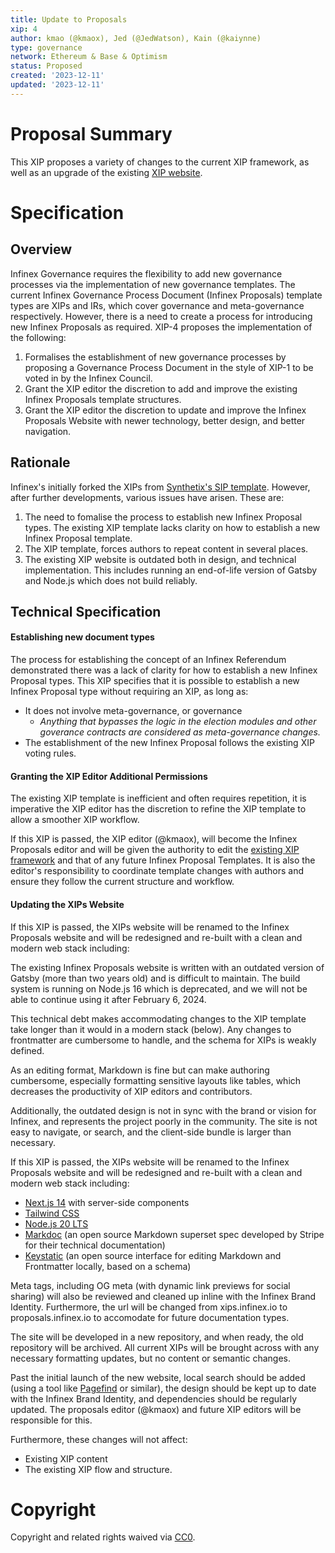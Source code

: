 ```yaml
---
title: Update to Proposals
xip: 4
author: kmao (@kmaox), Jed (@JedWatson), Kain (@kaiynne)
type: governance
network: Ethereum & Base & Optimism
status: Proposed
created: '2023-12-11'
updated: '2023-12-11'
---
```

# Proposal Summary

This XIP proposes a variety of changes to the current XIP framework, as well as an upgrade of the existing [XIP website](https://xips.infinex.io/all-xip/).

# Specification

## Overview

Infinex Governance requires the flexibility to add new governance processes via the implementation of new governance templates. The current Infinex Governance Process Document (Infinex Proposals) template types are XIPs and IRs, which cover governance and meta-governance respectively. However, there is a need to create a process for introducing new Infinex Proposals as required.  XIP-4 proposes the implementation of the following:

1. Formalises the establishment of new governance processes by proposing a Governance Process Document in the style of XIP-1 to be voted in by the Infinex Council.
1. Grant the XIP editor the discretion to add and improve the existing Infinex Proposals template structures.
1. Grant the XIP editor the discretion to update and improve the Infinex Proposals Website with newer technology, better design, and better navigation.

## Rationale

Infinex's initially forked the XIPs from [Synthetix's SIP template](https://sips.synthetix.io/sips/sip-1/). However, after further developments, various issues have arisen. These are:

1. The need to fomalise the process to establish new Infinex Proposal types. The existing XIP template lacks clarity on how to establish a new Infinex Proposal template.
1. The XIP template, forces authors to repeat content in several places.
1. The existing XIP website is outdated both in design, and technical implementation. This includes running an end-of-life version of Gatsby and Node.js which does not build reliably.

## Technical Specification

#### Establishing new document types

The process for establishing the concept of an Infinex Referendum demonstrated there was a lack of clarity for how to establish a new Infinex Proposal types. This XIP specifies that it is possible to establish a new Infinex Proposal type without requiring an XIP, as long as:

- It does not involve meta-governance, or governance
  - *Anything that bypasses the logic in the election modules and other goverance contracts are considered as meta-governance changes.*
- The establishment of the new Infinex Proposal follows the existing XIP voting rules.

#### Granting the XIP Editor Additional Permissions

The existing XIP template is inefficient and often requires repetition, it is imperative the XIP editor has the discretion to refine the XIP template to allow a smoother XIP workflow.

If this XIP is passed, the XIP editor (@kmaox), will become the Infinex Proposals editor and will be given the authority to edit the [existing XIP framework](https://xips.infinex.io/xips/xip-1/) and that of any future Infinex Proposal Templates. It is also the editor's responsibility to coordinate template changes with authors and ensure they follow the current structure and workflow.

#### Updating the XIPs Website

If this XIP is passed, the XIPs website will be renamed to the Infinex Proposals website and will be redesigned and re-built with a clean and modern web stack including:

The existing Infinex Proposals website is written with an outdated version of Gatsby (more than two years old) and is difficult to maintain. The build system is running on Node.js 16 which is deprecated, and we will not be able to continue using it after February 6, 2024.

This technical debt makes accommodating changes to the XIP template take longer than it would in a modern stack (below). Any changes to frontmatter are cumbersome to handle, and the schema for XIPs is weakly defined.

As an editing format, Markdown is fine but can make authoring cumbersome, especially formatting sensitive layouts like tables, which decreases the productivity of XIP editors and contributors.

Additionally, the outdated design is not in sync with the brand or vision for Infinex, and represents the project poorly in the community. The site is not easy to navigate, or search, and the client-side bundle is larger than necessary.

If this XIP is passed, the XIPs website will be renamed to the Infinex Proposals website and will be redesigned and re-built with a clean and modern web stack including:

- [Next.js 14](https://github.com/bakaoh/sip_automerger) with server-side components
- [Tailwind CSS](https://tailwindcss.com/)
- [Node.js 20 LTS](https://nodejs.org/en)
- [Markdoc](https://markdoc.dev/) (an open source Markdown superset spec developed by Stripe for their technical documentation)
- [Keystatic](https://keystatic.com/) (an open source interface for editing Markdown and Frontmatter locally, based on a schema)

Meta tags, including OG meta (with dynamic link previews for social sharing) will also be reviewed and cleaned up inline with the Infinex Brand Identity. Furthermore, the url will be changed from xips.infinex.io to proposals.infinex.io to accomodate for future documentation types.

The site will be developed in a new repository, and when ready, the old repository will be archived. All current XIPs will be brought across with any necessary formatting updates, but no content or semantic changes.

Past the initial launch of the new website, local search should be added (using a tool like [Pagefind](https://pagefind.app/) or similar), the design should be kept up to date with the Infinex Brand Identity, and dependencies should be regularly updated. The proposals editor (@kmaox) and future XIP editors will be responsible for this.

Furthermore, these changes will not affect:

- Existing XIP content
- The existing XIP flow and structure.

# Copyright

Copyright and related rights waived via [CC0](https://creativecommons.org/publicdomain/zero/1.0/).
